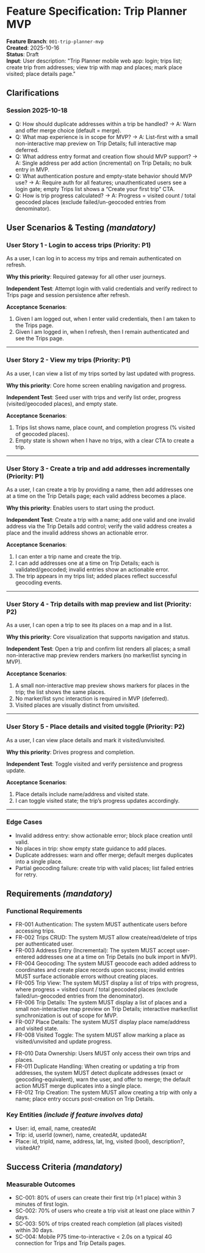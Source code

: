 # Feature Specification: Trip Planner MVP

**Feature Branch**: `001-trip-planner-mvp`  
**Created**: 2025-10-16  
**Status**: Draft  
**Input**: User description: "Trip Planner mobile web app: login; trips list; create trip from addresses; view trip with map and places; mark place visited; place details page."

## Clarifications

### Session 2025-10-18

- Q: How should duplicate addresses within a trip be handled? → A: Warn and offer merge choice (default = merge).
- Q: What map experience is in scope for MVP? → A: List-first with a small non-interactive map preview on Trip Details; full interactive map deferred.
- Q: What address entry format and creation flow should MVP support? → A: Single address per add action (incremental) on Trip Details; no bulk entry in MVP.
- Q: What authentication posture and empty-state behavior should MVP use? → A: Require auth for all features; unauthenticated users see a login gate; empty Trips list shows a “Create your first trip” CTA.
- Q: How is trip progress calculated? → A: Progress = visited count / total geocoded places (exclude failed/un-geocoded entries from denominator).

## User Scenarios & Testing *(mandatory)*

### User Story 1 - Login to access trips (Priority: P1)

As a user, I can log in to access my trips and remain authenticated on refresh.

**Why this priority**: Required gateway for all other user journeys.

**Independent Test**: Attempt login with valid credentials and verify redirect to Trips page and session persistence after refresh.

**Acceptance Scenarios**:

1. Given I am logged out, when I enter valid credentials, then I am taken to the Trips page.
2. Given I am logged in, when I refresh, then I remain authenticated and see the Trips page.

---

### User Story 2 - View my trips (Priority: P1)

As a user, I can view a list of my trips sorted by last updated with progress.

**Why this priority**: Core home screen enabling navigation and progress.

**Independent Test**: Seed user with trips and verify list order, progress (visited/geocoded places), and empty state.

**Acceptance Scenarios**:

1. Trips list shows name, place count, and completion progress (% visited of geocoded places).
2. Empty state is shown when I have no trips, with a clear CTA to create a trip.

---

### User Story 3 - Create a trip and add addresses incrementally (Priority: P1)

As a user, I can create a trip by providing a name, then add addresses one at a time on the Trip Details page; each valid address becomes a place.

**Why this priority**: Enables users to start using the product.

**Independent Test**: Create a trip with a name; add one valid and one invalid address via the Trip Details add control; verify the valid address creates a place and the invalid address shows an actionable error.

**Acceptance Scenarios**:

1. I can enter a trip name and create the trip.
2. I can add addresses one at a time on Trip Details; each is validated/geocoded; invalid entries show an actionable error.
3. The trip appears in my trips list; added places reflect successful geocoding events.

---

### User Story 4 - Trip details with map preview and list (Priority: P2)

As a user, I can open a trip to see its places on a map and in a list.

**Why this priority**: Core visualization that supports navigation and status.

**Independent Test**: Open a trip and confirm list renders all places; a small non-interactive map preview renders markers (no marker/list syncing in MVP).

**Acceptance Scenarios**:

1. A small non-interactive map preview shows markers for places in the trip; the list shows the same places.
2. No marker/list sync interaction is required in MVP (deferred).
3. Visited places are visually distinct from unvisited.

---

### User Story 5 - Place details and visited toggle (Priority: P2)

As a user, I can view place details and mark it visited/unvisited.

**Why this priority**: Drives progress and completion.

**Independent Test**: Toggle visited and verify persistence and progress update.

**Acceptance Scenarios**:

1. Place details include name/address and visited state.
2. I can toggle visited state; the trip’s progress updates accordingly.

---

<!-- Removed: Completion badge scope (de-scoped from MVP) -->

### Edge Cases

- Invalid address entry: show actionable error; block place creation until valid.
- No places in trip: show empty state guidance to add places.
- Duplicate addresses: warn and offer merge; default merges duplicates into a single place.
- Partial geocoding failure: create trip with valid places; list failed entries for retry.
<!-- Removed badge-related edge case -->

## Requirements *(mandatory)*

### Functional Requirements

- FR-001 Authentication: The system MUST authenticate users before accessing trips.
- FR-002 Trips CRUD: The system MUST allow create/read/delete of trips per authenticated user.
- FR-003 Address Entry (Incremental): The system MUST accept user-entered addresses one at a time on Trip Details (no bulk import in MVP).
- FR-004 Geocoding: The system MUST geocode each added address to coordinates and create place records upon success; invalid entries MUST surface actionable errors without creating places.
- FR-005 Trip View: The system MUST display a list of trips with progress, where progress = visited count / total geocoded places (exclude failed/un-geocoded entries from the denominator).
- FR-006 Trip Details: The system MUST display a list of places and a small non-interactive map preview on Trip Details; interactive marker/list synchronization is out of scope for MVP.
- FR-007 Place Details: The system MUST display place name/address and visited state.
- FR-008 Visited Toggle: The system MUST allow marking a place as visited/unvisited and update progress.
<!-- Removed FR-009 Completion Logic (badge) -->
- FR-010 Data Ownership: Users MUST only access their own trips and places.
- FR-011 Duplicate Handling: When creating or updating a trip from addresses, the system MUST detect duplicate addresses (exact or geocoding-equivalent), warn the user, and offer to merge; the default action MUST merge duplicates into a single place.
- FR-012 Trip Creation: The system MUST allow creating a trip with only a name; place entry occurs post-creation on Trip Details.

### Key Entities *(include if feature involves data)*

- User: id, email, name, createdAt
- Trip: id, userId (owner), name, createdAt, updatedAt
- Place: id, tripId, name, address, lat, lng, visited (bool), description?, visitedAt?
<!-- Badge entity removed from MVP -->

## Success Criteria *(mandatory)*

### Measurable Outcomes

- SC-001: 80% of users can create their first trip (≥1 place) within 3 minutes of first login.
- SC-002: 70% of users who create a trip visit at least one place within 7 days.
- SC-003: 50% of trips created reach completion (all places visited) within 30 days.
- SC-004: Mobile P75 time-to-interactive < 2.0s on a typical 4G connection for Trips and Trip Details pages.

